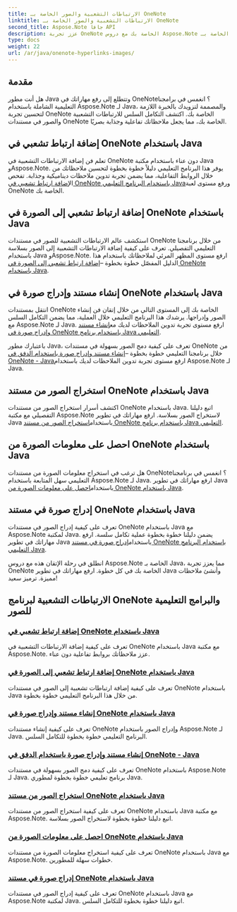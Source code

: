 ```yaml
---
title: الارتباطات التشعبية والصور الخاصة بـ OneNote
linktitle: الارتباطات التشعبية والصور الخاصة بـ OneNote
second_title: Aspose.Note جافا API
description: عزز تجربة OneNote الخاصة بك مع دروس Aspose.Note الخاصة بـ Java. تعلم كيفية إضافة الارتباطات التشعبية وإدراج الصور واستخراج معلومات الصورة بسلاسة باستخدام تطوير Java.
type: docs
weight: 22
url: /ar/java/onenote-hyperlinks-images/
---
```


## مقدمة

هل أنت مطور Java وتتطلع إلى رفع مهاراتك في OneNote؟ انغمس في برامجنا التعليمية الشاملة باستخدام Aspose.Note لـ Java، والمصممة لتزويدك بالخبرة اللازمة لتحسين تجربة OneNote الخاصة بك. اكتشف التكامل السلس للارتباطات التشعبية والصور في مستندات OneNote الخاصة بك، مما يجعل ملاحظاتك تفاعلية وجذابة بصريًا.

## إضافة ارتباط تشعبي في OneNote باستخدام Java
 تعلم فن إضافة الارتباطات التشعبية في OneNote دون عناء باستخدام مكتبة Java وAspose.Note. يوفر هذا البرنامج التعليمي دليلاً خطوة بخطوة لتحسين ملاحظاتك من خلال الروابط التفاعلية، مما يضمن تجربة تدوين ملاحظات ديناميكية وجذابة. تفحص ال[إضافة ارتباط تشعبي في OneNote باستخدام البرنامج التعليمي Java](./add-hyperlink/)ورفع مستوى لعبة OneNote الخاصة بك.

## إضافة ارتباط تشعبي إلى الصورة في OneNote باستخدام Java
 استكشف عالم الارتباطات التشعبية للصور في مستندات OneNote من خلال برنامجنا التعليمي التفصيلي. تعرف على كيفية إضافة الارتباطات التشعبية إلى الصور بسلاسة باستخدام Java وAspose.Note. ارفع مستوى المظهر المرئي لملاحظاتك باستخدام هذا الدليل المفصّل خطوة بخطوة –[إضافة ارتباط تشعبي إلى الصورة في OneNote باستخدام Java](./add-hyperlink-to-image/).

## إنشاء مستند وإدراج صورة في OneNote باستخدام Java
 انتقل بمستندات OneNote الخاصة بك إلى المستوى التالي من خلال إتقان فن إنشاء الصور وإدراجها. يرشدك هذا البرنامج التعليمي خلال العملية، مما يضمن التكامل السلس مع Aspose.Note لـ Java. ارفع مستوى تجربة تدوين الملاحظات لديك مع[إنشاء مستند وإدراج صورة في OneNote باستخدام برنامج Java التعليمي](./build-doc-insert-image/).

 باعتبارك مطور Java، تعرف على كيفية دمج الصور بسهولة في مستندات OneNote من خلال برنامجنا التعليمي خطوة بخطوة –[إنشاء مستند وإدراج صورة باستخدام الدفق في OneNote - Java](./build-doc-insert-image-stream/)ارفع مستوى تجربة تدوين الملاحظات لديك باستخدام Aspose.Note لـ Java.

## استخراج الصور من مستند OneNote باستخدام Java
 اكتشف أسرار استخراج الصور من مستندات OneNote باستخدام Java. اتبع دليلنا التفصيلي مع مكتبة Aspose.Note لاستخراج الصور بسلاسة. ارفع مهاراتك في تطوير Java باستخدام[استخراج الصور من مستند OneNote باستخدام برنامج Java التعليمي](./extract-images/).

## احصل على معلومات الصورة من OneNote باستخدام Java
 هل ترغب في استخراج معلومات الصورة من مستندات OneNote؟ انغمس في برنامجنا التعليمي سهل المتابعة باستخدام Aspose.Note لـ Java. ارفع مهاراتك في تطوير Java باستخدام[احصل على معلومات الصورة من OneNote باستخدام Java](./get-image-info/).

## إدراج صورة في مستند OneNote باستخدام Java
 تعرف على كيفية إدراج الصور في مستندات OneNote باستخدام Java مع Aspose.Note لمكتبة Java. يضمن دليلنا خطوة بخطوة عملية تكامل سلسة. ارفع مهاراتك في تطوير Java باستخدام[إدراج صورة في مستند OneNote باستخدام البرنامج التعليمي Java](./insert-image/).

انطلق في رحلة الإتقان هذه مع دروس Aspose.Note الخاصة بـ Java، مما يعزز تجربة OneNote الخاصة بك في كل خطوة. ارفع مهاراتك في تطوير Java وأنشئ ملاحظات مميزة. ترميز سعيد!
## الارتباطات التشعبية لبرنامج OneNote والبرامج التعليمية للصور
### [إضافة ارتباط تشعبي في OneNote باستخدام Java](./add-hyperlink/)
تعرف على كيفية إضافة الارتباطات التشعبية في OneNote باستخدام Java مع مكتبة Aspose.Note. عزز ملاحظاتك بروابط تفاعلية دون عناء.
### [إضافة ارتباط تشعبي إلى الصورة في OneNote باستخدام Java](./add-hyperlink-to-image/)
تعرف على كيفية إضافة ارتباطات تشعبية إلى الصور في مستندات OneNote باستخدام Java من خلال هذا البرنامج التعليمي خطوة بخطوة.
### [إنشاء مستند وإدراج صورة في OneNote باستخدام Java](./build-doc-insert-image/)
تعرف على كيفية إنشاء مستندات OneNote وإدراج الصور باستخدام Aspose.Note لـ Java. البرنامج التعليمي خطوة بخطوة للتكامل السلس.
### [إنشاء مستند وإدراج صورة باستخدام الدفق في OneNote - Java](./build-doc-insert-image-stream/)
تعرف على كيفية دمج الصور بسهولة في مستندات OneNote باستخدام Aspose.Note لـ Java. برنامج تعليمي خطوة بخطوة لمطوري Java.
### [استخراج الصور من مستند OneNote باستخدام Java](./extract-images/)
تعرف على كيفية استخراج الصور من مستندات OneNote باستخدام Java مع مكتبة Aspose.Note. اتبع دليلنا خطوة بخطوة لاستخراج الصور بسلاسة.
### [احصل على معلومات الصورة من OneNote باستخدام Java](./get-image-info/)
تعرف على كيفية استخراج معلومات الصورة من مستندات OneNote باستخدام Java مع Aspose.Note. خطوات سهلة للمطورين.
### [إدراج صورة في مستند OneNote باستخدام Java](./insert-image/)
تعرف على كيفية إدراج الصور في مستندات OneNote باستخدام Java مع Aspose.Note لمكتبة Java. اتبع دليلنا خطوة بخطوة للتكامل السلس.